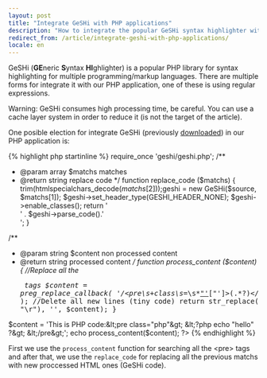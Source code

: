 ```yaml
---
layout: post
title: "Integrate GeSHi with PHP applications"
description: "How to integrate the popular GeSHi syntax highlighter with PHP applications"
redirect_from: /article/integrate-geshi-with-php-applications/
locale: en
---
```


GeSHi (**GE**neric **S**yntax **HI**ghlighter) is a popular PHP library for syntax highlighting for multiple programming/markup languages. There are multiple forms for integrate it with our PHP application, one of these is using regular expressions.

Warning: GeSHi consumes high processing time, be careful. You can use a cache layer system in order to reduce it (is not the target of the article).

One posible election for integrate GeSHi (previously [downloaded](http://sourceforge.net/projects/geshi/files/)) in our PHP application is:

{% highlight php startinline %}
require_once 'geshi/geshi.php';
/**
 * @param array $matchs matches
 * @return string replace code
 */
function replace_code ($matchs)
{
  trim(htmlspecialchars_decode($matchs[2]));
  $geshi = new GeSHi($source, $matchs[1]);
  $geshi->set_header_type(GESHI_HEADER_NONE);
  $geshi->enable_classes();
  return  '<div class="code">' . $geshi->parse_code().'</div>';
}

/**
 * @param string $content non processed content
 * @return string processed content
 */
function process_content ($content)
{
  //Replace all the <pre> tags
  $content = preg_replace_callback(
    '/<pre\s+class\s*=\s*["\'](.*?)["\']>(.*?)<\/pre>/s',
    'replace_code',
    $content
  );
  //Delete all new lines (tiny code)
  return str_replace(array("\n", "\r"), '', $content);
}

$content = 'This is PHP code:&lt;pre class="php"&gt;
&lt;?php echo "hello" ?&gt;
&lt;/pre&gt;';
echo process_content($content);
?>
{% endhighlight %}

First we use the `process_content` function for searching all the &lt;pre&gt; tags and after that, we use the `replace_code` for replacing all the previous matchs with new proccessed HTML ones (GeSHi code).
